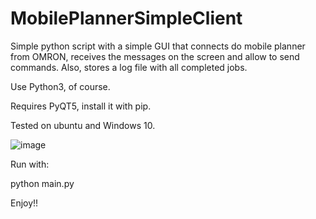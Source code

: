 # MobilePlannerSimpleClient

Simple python script with a simple GUI that connects do mobile planner from OMRON, receives the messages on the screen and allow to send commands.
Also, stores a log file with all completed jobs.

Use Python3, of course. 

Requires PyQT5, install it with pip.

Tested on ubuntu and Windows 10.


![image](https://user-images.githubusercontent.com/121036288/208439665-a03ec8aa-8e1c-4d84-804d-d35a6ecbf6a6.png)


Run with:

python main.py

Enjoy!!
